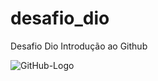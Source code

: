 # desafio_dio
Desafio Dio Introdução ao Github

![GitHub-Logo](https://user-images.githubusercontent.com/67602627/156267028-dd7913d5-723e-42b6-b550-1f8cad3a1438.png)
